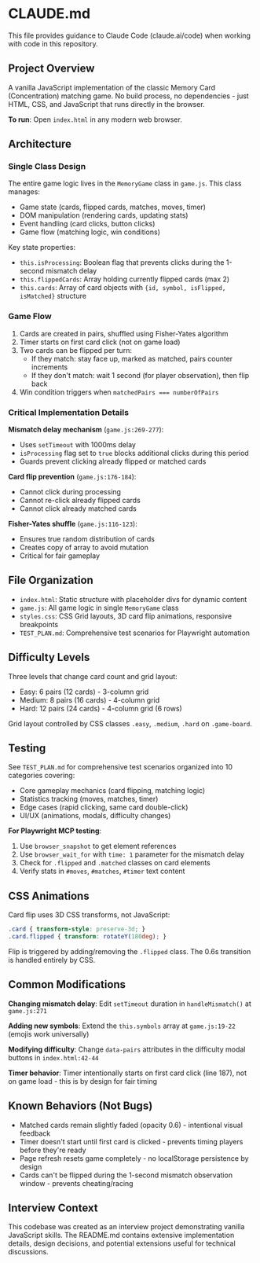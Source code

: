# CLAUDE.md

This file provides guidance to Claude Code (claude.ai/code) when working with code in this repository.

## Project Overview

A vanilla JavaScript implementation of the classic Memory Card (Concentration) matching game. No build process, no dependencies - just HTML, CSS, and JavaScript that runs directly in the browser.

**To run**: Open `index.html` in any modern web browser.

## Architecture

### Single Class Design
The entire game logic lives in the `MemoryGame` class in `game.js`. This class manages:
- Game state (cards, flipped cards, matches, moves, timer)
- DOM manipulation (rendering cards, updating stats)
- Event handling (card clicks, button clicks)
- Game flow (matching logic, win conditions)

Key state properties:
- `this.isProcessing`: Boolean flag that prevents clicks during the 1-second mismatch delay
- `this.flippedCards`: Array holding currently flipped cards (max 2)
- `this.cards`: Array of card objects with `{id, symbol, isFlipped, isMatched}` structure

### Game Flow
1. Cards are created in pairs, shuffled using Fisher-Yates algorithm
2. Timer starts on first card click (not on game load)
3. Two cards can be flipped per turn:
   - If they match: stay face up, marked as matched, pairs counter increments
   - If they don't match: wait 1 second (for player observation), then flip back
4. Win condition triggers when `matchedPairs === numberOfPairs`

### Critical Implementation Details

**Mismatch delay mechanism** (`game.js:269-277`):
- Uses `setTimeout` with 1000ms delay
- `isProcessing` flag set to `true` blocks additional clicks during this period
- Guards prevent clicking already flipped or matched cards

**Card flip prevention** (`game.js:176-184`):
- Cannot click during processing
- Cannot re-click already flipped cards
- Cannot click already matched cards

**Fisher-Yates shuffle** (`game.js:116-123`):
- Ensures true random distribution of cards
- Creates copy of array to avoid mutation
- Critical for fair gameplay

## File Organization

- `index.html`: Static structure with placeholder divs for dynamic content
- `game.js`: All game logic in single `MemoryGame` class
- `styles.css`: CSS Grid layouts, 3D card flip animations, responsive breakpoints
- `TEST_PLAN.md`: Comprehensive test scenarios for Playwright automation

## Difficulty Levels

Three levels that change card count and grid layout:
- Easy: 6 pairs (12 cards) - 3-column grid
- Medium: 8 pairs (16 cards) - 4-column grid
- Hard: 12 pairs (24 cards) - 4-column grid (6 rows)

Grid layout controlled by CSS classes `.easy`, `.medium`, `.hard` on `.game-board`.

## Testing

See `TEST_PLAN.md` for comprehensive test scenarios organized into 10 categories covering:
- Core gameplay mechanics (card flipping, matching logic)
- Statistics tracking (moves, matches, timer)
- Edge cases (rapid clicking, same card double-click)
- UI/UX (animations, modals, difficulty changes)

**For Playwright MCP testing**:
1. Use `browser_snapshot` to get element references
2. Use `browser_wait_for` with `time: 1` parameter for the mismatch delay
3. Check for `.flipped` and `.matched` classes on card elements
4. Verify stats in `#moves`, `#matches`, `#timer` text content

## CSS Animations

Card flip uses 3D CSS transforms, not JavaScript:
```css
.card { transform-style: preserve-3d; }
.card.flipped { transform: rotateY(180deg); }
```

Flip is triggered by adding/removing the `.flipped` class. The 0.6s transition is handled entirely by CSS.

## Common Modifications

**Changing mismatch delay**: Edit `setTimeout` duration in `handleMismatch()` at `game.js:271`

**Adding new symbols**: Extend the `this.symbols` array at `game.js:19-22` (emojis work universally)

**Modifying difficulty**: Change `data-pairs` attributes in the difficulty modal buttons in `index.html:42-44`

**Timer behavior**: Timer intentionally starts on first card click (line 187), not on game load - this is by design for fair timing

## Known Behaviors (Not Bugs)

- Matched cards remain slightly faded (opacity 0.6) - intentional visual feedback
- Timer doesn't start until first card is clicked - prevents timing players before they're ready
- Page refresh resets game completely - no localStorage persistence by design
- Cards can't be flipped during the 1-second mismatch observation window - prevents cheating/racing

## Interview Context

This codebase was created as an interview project demonstrating vanilla JavaScript skills. The README.md contains extensive implementation details, design decisions, and potential extensions useful for technical discussions.
